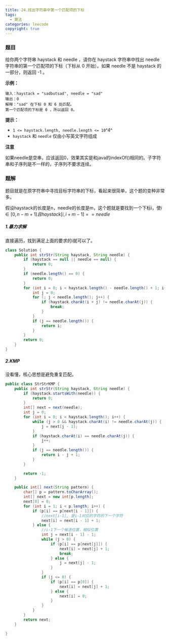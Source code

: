 ```yaml
---
title: 24.找出字符串中第一个匹配项的下标
tags:
  - 算法
categories: leecode
copyright: true
---
```


### 题目

给你两个字符串 haystack 和 needle ，请你在 haystack 字符串中找出 needle 字符串的第一个匹配项的下标（下标从 0 开始）。如果 needle 不是 haystack 的一部分，则返回  -1 。 

**示例：**

```
输入：haystack = "sadbutsad", needle = "sad"
输出：0
解释："sad" 在下标 0 和 6 处匹配。
第一个匹配项的下标是 0 ，所以返回 0。
```

**提示：**

-   `1 <= haystack.length, needle.length <= 10`^4^
-   `haystack` 和 `needle` 仅由小写英文字符组成

**注意**

如果needle是空串，应该返回0，效果其实是和java的indexOf()相同的。子字符串和子序列是不一样的，子序列不要求连续。

### 题解

题目就是在原字符串中寻找目标字符串的下标，看起来很简单，这个题的变种非常多。

假设haystack的长度是n，needle的长度是m，这个题就是要找到一个下标i，使$i\in[0,n-m+1]且haystack[i,i+m-1]==needle$

##### 1.暴力求解

直接遍历，找到满足上面的要求的i就可以了。

```java
class Solution {
    public int strStr(String haystack, String needle) {
        if (haystack == null || needle == null) {
            return 0;
        }
        if (needle.length() == 0) {
            return 0;
        }
        for (int i = 0; i < haystack.length() - needle.length() + 1; i++) {
            int j = 0;
            for (; j < needle.length(); j++) {
                if (haystack.charAt(i + j) != needle.charAt(j)) {
                    break;
                }
            }
            if (j == needle.length()) {
                return i;
            }
        }
        return 0;
    }
}
```

##### 2.KMP

没看懂，核心思想是避免重复匹配。

```java
public class StrStrKMP {
    public int strStr(String haystack, String needle) {
        if (haystack.startsWith(needle)) {
            return 0;
        }
        int[] next = next(needle);
        int j = 0;
        for (int i = 0; i < haystack.length(); i++) {
            while (j > 0 && haystack.charAt(i) != needle.charAt(j)) {
                j = next[j - 1];
            }
            if (haystack.charAt(i) == needle.charAt(j)) {
                j++;
            }
            if (j == needle.length()) {
                return i - j + 1;
            }
        }

        return -1;
    }

    public int[] next(String pattern) {
        char[] p = pattern.toCharArray();
        int[] next = new int[p.length];
        next[0] = 0;
        for (int i = 1; i < p.length; i++) {
            if (p[i] == p[next[i - 1]]) {
                //next[i-1], 是i-1对应的字符的下一个字符
                next[i] = next[i - 1] + 1;
            } else {
                //i-1下一个候选位置，相似位置
                int j = next[i - 1] - 1;
                while (j > 0) {
                    if (p[i] == p[next[j]]) {
                        next[i] = next[j] + 1;
                        break;
                    } else {
                        j = next[j] - 1;
                    }
                }
                if (j <= 0) {
                    if (p[i] == p[0]) {
                        next[i] = next[j] + 1;
                    } else {
                        next[i] = 0;
                    }
                }
            }
        }
        return next;
    }

}
```

